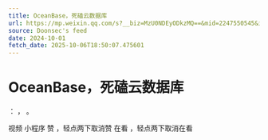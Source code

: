 ```yaml
---
title: OceanBase，死磕云数据库
url: https://mp.weixin.qq.com/s?__biz=MzU0NDEyODkzMQ==&mid=2247550545&idx=1&sn=e37dd0293ca82e88267d0db2b3e3e470
source: Doonsec's feed
date: 2024-10-01
fetch_date: 2025-10-06T18:50:07.475601
---
```


# OceanBase，死磕云数据库

：
，
。

视频
小程序
赞
，轻点两下取消赞
在看
，轻点两下取消在看